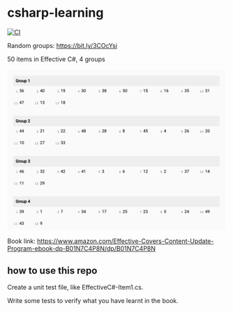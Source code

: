 # csharp-learning

[![CI](https://github.com/cuipengfei/csharp-learning/actions/workflows/run-tests.yml/badge.svg)](https://github.com/cuipengfei/csharp-learning/actions/workflows/run-tests.yml)

Random groups:
https://bit.ly/3COcYsi

50 items in Effective C#, 4 groups

![Image of Yaktocat](https://raw.githubusercontent.com/cuipengfei/csharp-learning/main/Screen%20Shot%202021-08-17%20at%205.09.31%20PM.png)

Book link: https://www.amazon.com/Effective-Covers-Content-Update-Program-ebook-dp-B01N7C4P8N/dp/B01N7C4P8N

## how to use this repo

Create a unit test file, like EffectiveC#-Item1.cs.

Write some tests to verify what you have learnt in the book.
